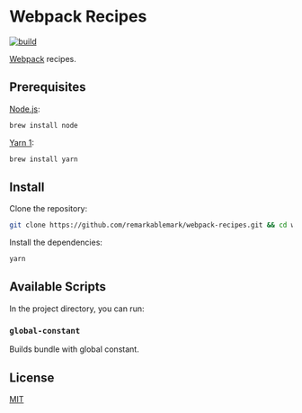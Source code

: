 # Webpack Recipes

[![build](https://github.com/remarkablemark/webpack-recipes/actions/workflows/build.yml/badge.svg)](https://github.com/remarkablemark/webpack-recipes/actions/workflows/build.yml)

[Webpack](https://webpack.js.org/) recipes.

## Prerequisites

[Node.js](https://nodejs.org/en/download/):

```sh
brew install node
```

[Yarn 1](https://classic.yarnpkg.com/en/docs/install/#mac-stable):

```sh
brew install yarn
```

## Install

Clone the repository:

```sh
git clone https://github.com/remarkablemark/webpack-recipes.git && cd webpack-recipes
```

Install the dependencies:

```sh
yarn
```

## Available Scripts

In the project directory, you can run:

### `global-constant`

Builds bundle with global constant.

## License

[MIT](LICENSE)
